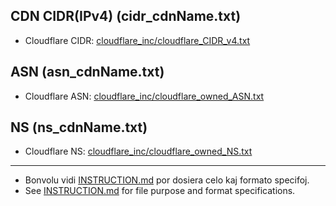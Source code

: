 ## CDN CIDR(IPv4)  (cidr_cdnName.txt)

- Cloudflare CIDR: [cloudflare_inc/cloudflare_CIDR_v4.txt](../../cloudflare_inc/cloudflare_CIDR_v4.txt)

## ASN  (asn_cdnName.txt)

- Cloudflare ASN: [cloudflare_inc/cloudflare_owned_ASN.txt](../../cloudflare_inc/cloudflare_owned_ASN.txt)

## NS (ns_cdnName.txt)

- Cloudflare NS: [cloudflare_inc/cloudflare_owned_NS.txt](../../cloudflare_inc/cloudflare_owned_NS.txt)

---

- Bonvolu vidi [INSTRUCTION.md](../../INSTRUCTION.md) por dosiera celo kaj formato specifoj.
- See [INSTRUCTION.md](../../INSTRUCTION.md) for file purpose and format specifications.
